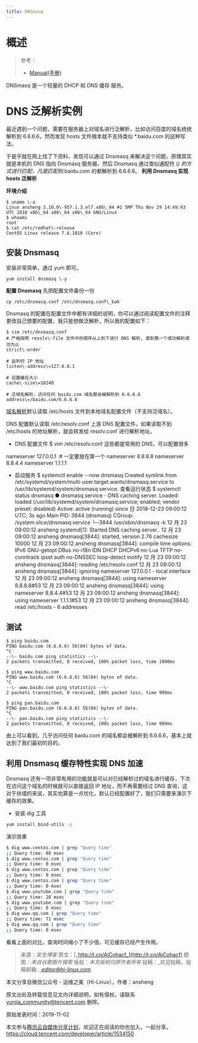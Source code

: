 ```yaml
---
title: DNSmasq
---
```


# 概述

> 参考：
>
> - [Manual(手册)](https://thekelleys.org.uk/dnsmasq/docs/dnsmasq-man.html)

DNSmasq 是一个轻量的 DHCP 和 DNS 缓存 服务。

# DNS 泛解析实例

最近遇到一个问题，需要在服务器上对域名进行泛解析，比如访问百度的域名统统解析到 6.6.6.6，然而发现 hosts 文件根本就不支持类似 \*.baidu.com 的这种写法。

于是乎就在网上找了下资料，发现可以通过 Dnsmasq 来解决这个问题，原理其实就是本机的 DNS 指向 Dnsmasq 服务器，然后 Dnsmasq 通过类似通配符 (_) 的方式进行匹配，凡是匹配到_.baidu.com 的都解析到 6.6.6.6。 **利用 Dnsmasq 实现 hosts 泛解析**

**环境介绍**

    $ uname \-a
    Linux ansheng 3.10.0\-957.1.3.el7.x86\_64 #1 SMP Thu Nov 29 14:49:43 UTC 2018 x86\_64 x86\_64 x86\_64 GNU/Linux
    $ whoami
    root
    $ cat /etc/redhat\-release
    CentOS Linux release 7.6.1810 (Core)

## **安装 Dnsmasq**

安装非常简单，通过 yum 即可。

    yum install dnsmasq \-y

**配置 Dnsmasq**
先把配置文件备份一份

    cp /etc/dnsmasq.conf /etc/dnsmasq.conf\_bak

Dnsmasq 的配置在配置文件中都有详细的说明，你可以通过阅读配置文件的注释更改自己想要的配置，我只是想做泛解析，所以我的配置如下：

    $ vim /etc/dnsmasq.conf
    # 严格按照 resolv\-file 文件中的顺序从上到下进行 DNS 解析, 直到第一个成功解析成功为止
    strict\-order

    # 监听的 IP 地址
    listen\-address\=127.0.0.1

    # 设置缓存大小
    cache\-size\=10240

    # 泛域名解析，访问任何 baidu.com 域名都会被解析到 6.6.6.6
    address\=/baidu.com/6.6.6.6

[域名解析](https://cloud.tencent.com/product/cns?from=10680)默认读取 /etc/hosts 文件到本地域名配置文件（不支持泛域名）。

DNS 配置默认读取 /etc/resolv.conf 上游 DNS 配置文件，如果读取不到 /etc/hosts 的地址解析，就会转发给 resolv.conf 进行解析地址。

- DNS 配置文件
  $ vim /etc/resolv.conf 这些都是常用的 DNS，可以配置很多

nameserver 127.0.0.1  # 一定要放在第一个
nameserver 8.8.8.8
nameserver 8.8.4.4
nameserver 1.1.1.1

- 启动服务
  $ systemctl enable --now dnsmasq
  Created symlink from /etc/systemd/system/multi-user.target.wants/dnsmasq.service to /usr/lib/systemd/system/dnsmasq.service.
  查看运行状态
  $ systemctl status dnsmasq
  ● dnsmasq.service - DNS caching server.
  Loaded: loaded (/usr/lib/systemd/system/dnsmasq.service; enabled; vendor preset: disabled)
  Active: active (running) since 日 2018-12-23 09:00:12 UTC; 3s ago
  Main PID: 3844 (dnsmasq)
  CGroup: /system.slice/dnsmasq.service
  └─3844 /usr/sbin/dnsmasq -k
  12 月 23 09:00:12 ansheng systemd[1]: Started DNS caching server..
  12 月 23 09:00:12 ansheng dnsmasq\[3844]: started, version 2.76 cachesize 10000
  12 月 23 09:00:12 ansheng dnsmasq\[3844]: compile time options: IPv6 GNU-getopt DBus no-i18n IDN DHCP DHCPv6 no-Lua TFTP no-conntrack ipset auth no-DNSSEC loop-detect inotify
  12 月 23 09:00:12 ansheng dnsmasq\[3844]: reading /etc/resolv.conf
  12 月 23 09:00:12 ansheng dnsmasq\[3844]: ignoring nameserver 127.0.0.1 - local interface
  12 月 23 09:00:12 ansheng dnsmasq\[3844]: using nameserver 8.8.8.8#53
  12 月 23 09:00:12 ansheng dnsmasq\[3844]: using nameserver 8.8.4.4#53
  12 月 23 09:00:12 ansheng dnsmasq\[3844]: using nameserver 1.1.1.1#53
  12 月 23 09:00:12 ansheng dnsmasq\[3844]: read /etc/hosts - 6 addresses

## **测试**

    $ ping baidu.com
    PING baidu.com (6.6.6.6) 56(84) bytes of data.
    ^C
    --\- baidu.com ping statistics --\-
    2 packets transmitted, 0 received, 100% packet loss, time 1000ms

    $ ping www.baidu.com
    PING www.baidu.com (6.6.6.6) 56(84) bytes of data.
    ^C
    --\- www.baidu.com ping statistics --\-
    2 packets transmitted, 0 received, 100% packet loss, time 999ms

    $ ping pan.baidu.com
    PING pan.baidu.com (6.6.6.6) 56(84) bytes of data.
    ^C
    --\- pan.baidu.com ping statistics --\-
    2 packets transmitted, 0 received, 100% packet loss, time 999ms

由上可以看到，几乎访问任何 baidu.com 的域名都会被解析到 6.6.6.6，基本上就达到了我们最初的目的。

## **利用 Dnsmasq 缓存特性实现 DNS 加速**

Dnsmasq 还有一项非常有用的功能就是可以对已经解析过的域名进行缓存，下次在访问这个域名的时候就可以直接返回 IP 地址，而不再需要经过 DNS 查询，这对于扶墙的来说，其实也算是一点优化，默认已经配置好了，我们只需要来演示下缓存的效果。

- 安装 dig 工具

```bash
yum install bind-utils -y
```

演示效果

```bash
$ dig www.centos.com | grep "Query time"
;; Query time: 88 msec
$ dig www.centos.com | grep "Query time"
;; Query time: 0 msec
$ dig www.centos.com | grep "Query time"
;; Query time: 0 msec
$ dig www.centos.com | grep "Query time"
;; Query time: 0 msec
$ dig www.youtube.com | grep "Query time"
;; Query time: 28 msec
$ dig www.youtube.com | grep "Query time"
;; Query time: 0 msec
$ dig www.qq.com | grep "Query time"
;; Query time: 71 msec
$ dig www.qq.com | grep "Query time"
;; Query time: 0 msec
```

看看上面的对比，查询时间缩小了不少倍，可见缓存已经产生作用。

> 来源：_安生博客_ 原文：[_http://t.cn/AiCohacf_](http://t.cn/AiCohacf) 题图：_来自谷歌图片搜索_ 版权：_本文版权归原作者所有_ 投稿：\_欢迎投稿，投稿邮箱: \_[_editor@hi-linux.com_](mailto:editor@hi-linux.com)

本文分享自微信公众号 - 运维之美（Hi-Linux），作者：ansheng

原文出处及转载信息见文内详细说明，如有侵权，请联系 <yunjia_community@tencent.com> 删除。

原始发表时间：2019-11-02

本文参与[腾讯云自媒体分享计划](https://cloud.tencent.com/developer/support-plan)，欢迎正在阅读的你也加入，一起分享。
<https://cloud.tencent.com/developer/article/1534150>
